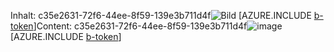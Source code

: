 <span data-ttu-id="a93cc-101">Inhalt: c35e2631-72f6-44ee-8f59-139e3b711d4f![Bild](4c1cf3d0-79b3-4148-a7d9-75c254979e5a.png)
[AZURE.INCLUDE [b-token](66e8af1e-3d0f-49c4-997f-5ff8750a14c8.md)]</span><span class="sxs-lookup"><span data-stu-id="a93cc-101">Content: c35e2631-72f6-44ee-8f59-139e3b711d4f![image](4c1cf3d0-79b3-4148-a7d9-75c254979e5a.png)
[AZURE.INCLUDE [b-token](66e8af1e-3d0f-49c4-997f-5ff8750a14c8.md)]</span></span>
